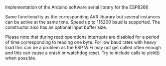 Implementation of the Arduino software serial library for the ESP8266

Same functionality as the corresponding AVR libarary but several instances can be active at the same time.
Speed up to 115200 baud is supported. The constructor also has an optional input buffer size.

Please note that during read operations interrupts are disabled for a period of time corresponding to reading
one byte. For low baud rates with heavy load this can be a problem as the ESP WiFi may not get called often
enough and this can cause a crash or watchdog reset. Try to include calls to yield() when possible.

